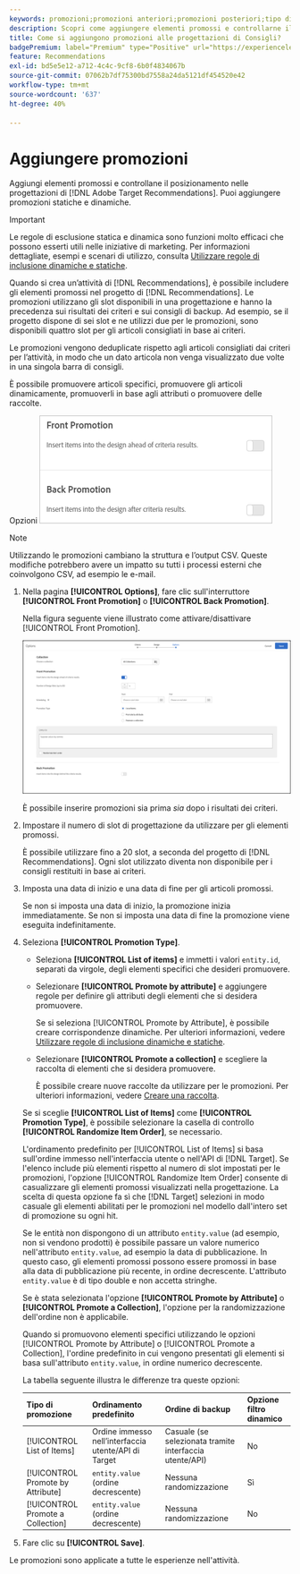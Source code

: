 ```yaml
---
keywords: promozioni;promozioni anteriori;promozioni posteriori;tipo di promozioni;elenco di articoli;promuovere per attributo;promuovere una raccolta
description: Scopri come aggiungere elementi promossi e controllarne il posizionamento nelle progettazioni di Adobe [!DNL Target] Recommendations. Puoi aggiungere promozioni statiche e dinamiche.
title: Come si aggiungono promozioni alle progettazioni di Consigli?
badgePremium: label="Premium" type="Positive" url="https://experienceleague.adobe.com/docs/target/using/introduction/intro.html?lang=it#premium newtab=true" tooltip="Scopri cosa è incluso in Target Premium."
feature: Recommendations
exl-id: bd5e5e12-a712-4c4c-9cf8-6b0f4834067b
source-git-commit: 07062b7df75300bd7558a24da5121df454520e42
workflow-type: tm+mt
source-wordcount: '637'
ht-degree: 40%

---
```


# Aggiungere promozioni

Aggiungi elementi promossi e controllane il posizionamento nelle progettazioni di [!DNL Adobe Target Recommendations]. Puoi aggiungere promozioni statiche e dinamiche.

>[!IMPORTANT]
>
>Le regole di esclusione statica e dinamica sono funzioni molto efficaci che possono esserti utili nelle iniziative di marketing. Per informazioni dettagliate, esempi e scenari di utilizzo, consulta [Utilizzare regole di inclusione dinamiche e statiche](/help/main/c-recommendations/c-algorithms/use-dynamic-and-static-inclusion-rules.md#concept_4CB5C0FA705D4E449BD0B37B3D987F9F).

Quando si crea un’attività di [!DNL Recommendations], è possibile includere gli elementi promossi nel progetto di [!DNL Recommendations]. Le promozioni utilizzano gli slot disponibili in una progettazione e hanno la precedenza sui risultati dei criteri e sui consigli di backup. Ad esempio, se il progetto dispone di sei slot e ne utilizzi due per le promozioni, sono disponibili quattro slot per gli articoli consigliati in base ai criteri.

Le promozioni vengono deduplicate rispetto agli articoli consigliati dai criteri per l’attività, in modo che un dato articola non venga visualizzato due volte in una singola barra di consigli.

È possibile promuovere articoli specifici, promuovere gli articoli dinamicamente, promuoverli in base agli attributi o promuovere delle raccolte.

Opzioni ![[!UICONTROL Front Promotion] e [!UICONTROL Back Promotion] nell&#39;interfaccia utente [!DNL Target]](assets/add_promotion_toggles.png)

>[!NOTE]
>
>Utilizzando le promozioni cambiano la struttura e l’output CSV. Queste modifiche potrebbero avere un impatto su tutti i processi esterni che coinvolgono CSV, ad esempio le e-mail.

1. Nella pagina **[!UICONTROL Options]**, fare clic sull&#39;interruttore **[!UICONTROL Front Promotion]** o **[!UICONTROL Back Promotion]**.

   Nella figura seguente viene illustrato come attivare/disattivare [!UICONTROL Front Promotion].

   ![Selezionare l’opzione Promozione prima](/help/main/c-recommendations/t-create-recs-activity/assets/add_promotion_front.png)

   È possibile inserire promozioni sia prima *sia* dopo i risultati dei criteri.

1. Impostare il numero di slot di progettazione da utilizzare per gli elementi promossi.

   È possibile utilizzare fino a 20 slot, a seconda del progetto di [!DNL Recommendations]. Ogni slot utilizzato diventa non disponibile per i consigli restituiti in base ai criteri.

1. Imposta una data di inizio e una data di fine per gli articoli promossi.

   Se non si imposta una data di inizio, la promozione inizia immediatamente. Se non si imposta una data di fine la promozione viene eseguita indefinitamente.

1. Seleziona **[!UICONTROL Promotion Type]**.

   * Seleziona **[!UICONTROL List of items]** e immetti i valori `entity.id`, separati da virgole, degli elementi specifici che desideri promuovere.

   * Selezionare **[!UICONTROL Promote by attribute]** e aggiungere regole per definire gli attributi degli elementi che si desidera promuovere.

     Se si seleziona [!UICONTROL Promote by Attribute], è possibile creare corrispondenze dinamiche. Per ulteriori informazioni, vedere [Utilizzare regole di inclusione dinamiche e statiche](/help/main/c-recommendations/c-algorithms/use-dynamic-and-static-inclusion-rules.md#concept_4CB5C0FA705D4E449BD0B37B3D987F9F).

   * Selezionare **[!UICONTROL Promote a collection]** e scegliere la raccolta di elementi che si desidera promuovere.

     È possibile creare nuove raccolte da utilizzare per le promozioni. Per ulteriori informazioni, vedere [Creare una raccolta](/help/main/c-recommendations/c-products/collections.md#task_1256DFF6842141FCAADD9E1428EF7F08).

   Se si sceglie **[!UICONTROL List of Items]** come **[!UICONTROL Promotion Type]**, è possibile selezionare la casella di controllo **[!UICONTROL Randomize Item Order]**, se necessario.

   L&#39;ordinamento predefinito per [!UICONTROL List of Items] si basa sull&#39;ordine immesso nell&#39;interfaccia utente o nell&#39;API di [!DNL Target]. Se l&#39;elenco include più elementi rispetto al numero di slot impostati per le promozioni, l&#39;opzione [!UICONTROL Randomize Item Order] consente di casualizzare gli elementi promossi visualizzati nella progettazione. La scelta di questa opzione fa sì che [!DNL Target] selezioni in modo casuale gli elementi abilitati per le promozioni nel modello dall&#39;intero set di promozione su ogni hit.

   Se le entità non dispongono di un attributo `entity.value` (ad esempio, non si vendono prodotti) è possibile passare un valore numerico nell&#39;attributo `entity.value`, ad esempio la data di pubblicazione. In questo caso, gli elementi promossi possono essere promossi in base alla data di pubblicazione più recente, in ordine decrescente. L&#39;attributo `entity.value` è di tipo double e non accetta stringhe.

   Se è stata selezionata l&#39;opzione **[!UICONTROL Promote by Attribute]** o **[!UICONTROL Promote a Collection]**, l&#39;opzione per la randomizzazione dell&#39;ordine non è applicabile.

   Quando si promuovono elementi specifici utilizzando le opzioni [!UICONTROL Promote by Attribute] o [!UICONTROL Promote a Collection], l&#39;ordine predefinito in cui vengono presentati gli elementi si basa sull&#39;attributo `entity.value`, in ordine numerico decrescente.

   La tabella seguente illustra le differenze tra queste opzioni:

   | Tipo di promozione | Ordinamento predefinito | Ordine di backup | Opzione filtro dinamico |
   | --- | --- | --- | --- |
   | [!UICONTROL List of Items] | Ordine immesso nell’interfaccia utente/API di Target | Casuale (se selezionata tramite interfaccia utente/API) | No |
   | [!UICONTROL Promote by Attribute] | `entity.value` (ordine decrescente) | Nessuna randomizzazione | Sì |
   | [!UICONTROL Promote a Collection] | `entity.value` (ordine decrescente) | Nessuna randomizzazione | No |

1. Fare clic su **[!UICONTROL Save]**.

Le promozioni sono applicate a tutte le esperienze nell&#39;attività.

